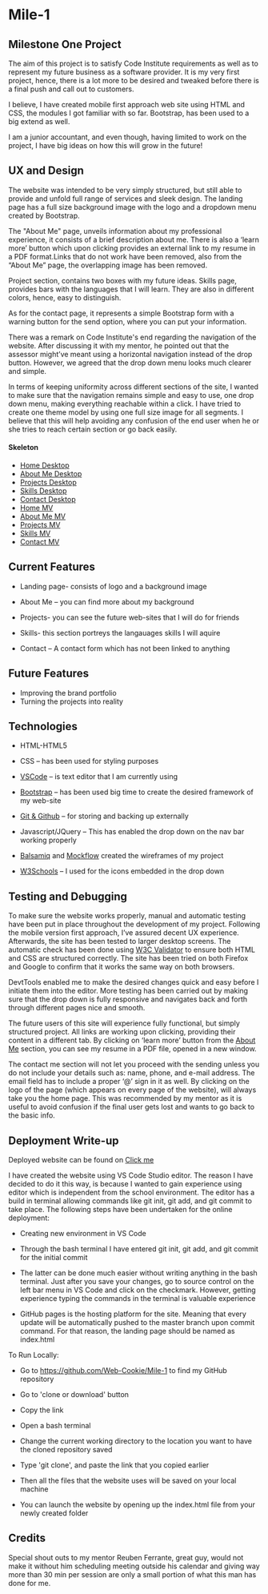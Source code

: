 # Mile-1

## Milestone One Project

The aim of this project is to satisfy Code Institute requirements as well as to represent my future business as a software provider. It is my very first project, hence, there is a lot more to be desired and tweaked before there is a final push and call out to customers. 

I believe, I have created mobile first approach web site using HTML and CSS, the modules I got familiar with so far. Bootstrap, has been used to a big extend as well. 

I am a junior accountant, and even though, having limited to work on the project, I have big ideas on how this will grow in the future!


## UX and Design

The website was intended to be very simply structured, but still able to provide and unfold full range of services and sleek design. The landing page has a full size background image with the logo and a dropdown menu created by Bootstrap. 

The "About Me" page, unveils information about my professional experience, it consists of a brief description about me. There is also a ‘learn more’ button which upon clicking provides an external link to my resume in a PDF format.Links that do not work have been removed, also from the “About Me” page, the overlapping image has been removed.

Project section, contains two boxes with my future ideas. Skills page, provides bars with the languages that I will learn. They are also in different colors, hence, easy to distinguish.

As for the contact page, it represents a simple Bootstrap form with a warning button for the send option, where you can put your information.

There was a remark on Code Institute's end regarding the navigation of the website. After discussing it with my mentor, he pointed out that the assessor might’ve meant using a horizontal navigation instead of the drop button. However, we agreed that the drop down menu looks much clearer and simple. 

In terms of keeping uniformity across different sections of the site, I wanted to make sure that the navigation remains simple and easy to use, one drop down menu, making everything reachable within a click. I have tried to create one theme model by using one full size image for all segments. I believe that this will help avoiding any confusion of the end user when he or she tries to reach certain section or go back easily.
 
 
 #### Skeleton

* [Home Desktop](../wireframes/desktop_home.png)
* [About Me Desktop](desktop_about.png)
* [Projects Desktop](desktop_projects.png)
* [Skills Desktop](desktop_skills.png)
* [Contact Desktop](desktop_contact.png)
* [Home MV](mv_home.png)
* [About Me MV](mv_about_me.png)
* [Projects MV](mv_projects.png)
* [Skills MV](mv_skills.png)
* [Contact MV](mv_contact.png)


## Current Features

*	Landing page- consists of logo and a background image

*	About Me – you can find more about my background

*	Projects- you can see the future web-sites that I will do for friends 

*	Skills- this section portreys the langauages skills I will aquire

*	Contact – A contact form which has not been linked to anything

## Future Features

*	Improving the brand portfolio
* Turning the projects into reality 

## Technologies

*	HTML-HTML5

*	CSS – has been used for styling purposes

*	[VSCode](https://code.visualstudio.com/) – is text editor that I am currently using

*	[Bootstrap](https://getbootstrap.com/) – has been used big time to create the desired framework of my web-site

*	[Git & Github](https://github.com/) – for storing and backing up externally 

*	Javascript/JQuery – This has enabled the drop down on the nav bar working properly

*	[Balsamiq](https://balsamiq.com/) and [Mockflow](https://www.mockflow.com/) created the wireframes of my project

*	[W3Schools](https://www.w3schools.com/) – I used for the icons embedded in the drop down

## Testing and Debugging 

To make sure the website works properly, manual and automatic testing have been put in place throughout the development of my project. Following the mobile version first approach, I’ve assured decent UX experience. Afterwards, the site has been tested to larger desktop screens. The automatic check has been done using [W3C Validator](https://validator.w3.org/) to ensure both HTML and CSS are structured correctly. The site has been tried on both Firefox and Google to confirm that it works the same way on both browsers.

DevtTools enabled me to make the desired changes quick and easy before I initiate them into the editor.
More testing has been carried out by making sure that the drop down is fully responsive and navigates back and forth through different pages nice and smooth. 

 The future users of this site will experience fully functional, but simply structured project. All links are working upon clicking, providing their content in a different tab. By clicking on ‘learn more’ button from the [About Me](file:///C:/Users/Lozi/Mile-1/Mile-1/about.html) section, you can see my resume in a PDF file, opened in a new window.

The contact me section will not let you proceed with the sending unless you do not include your details such as: name, phone, and e-mail address. The email field has to include a proper ‘@’ sign in it as well. 
By clicking on the logo of the page (which appears on every page of the website), will always take you the home page. This was recommended by my mentor as it is useful to avoid confusion if the final user gets lost and wants to go back to the basic info.


## Deployment Write-up

Deployed website can be found on [Click me](file:///C:/Users/Lozi/Mile-1/Mile-1/index.html)

I have created the website using VS Code Studio editor. The reason I have decided to do it this way, is because I wanted to gain experience using editor which is independent from the school environment. The editor has a build in terminal allowing commands like git init, git add, and git commit to take place. The following steps have been undertaken for the online deployment:

*	Creating new environment in VS Code

*	Through the bash terminal I have entered git init, git add, and git commit for the initial commit

*	The latter can be done much easier without writing anything in the bash terminal. Just after you save your changes, go to source control on the left bar menu in VS Code and click on the checkmark. However, getting experience typing the commands in the terminal is valuable experience

* GitHub pages is the hosting platform for the site. Meaning that every update will be automatically pushed to the master branch upon commit command. For that reason, the landing page should be named as index.html

To Run Locally:

* Go to https://github.com/Web-Cookie/Mile-1 to find my GitHub repository

* Go to 'clone or download' button

* Copy the link

* Open a bash terminal 

* Change the current working directory to the location you want to have the cloned repository saved

* Type 'git clone', and paste the link that you copied earlier

*	Then all the files that the website uses will be saved on your local machine

* You can launch the website by opening up the index.html file from your newly created folder

## Credits

Special shout outs to my mentor Reuben Ferrante, great guy, would not make it without him scheduling meeting outside his calendar and giving way more than 30 min per session are only a small portion of what this man has done for me.

 



